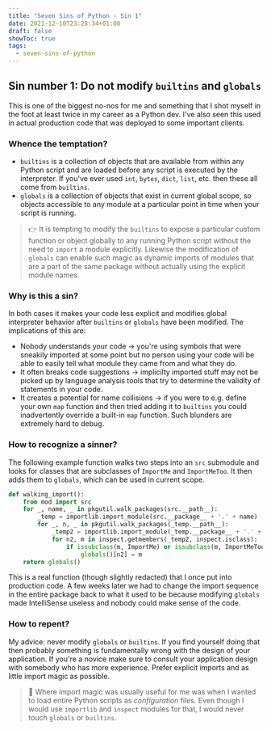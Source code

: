 ```yaml
---
title: "Seven Sins of Python - Sin 1"
date: 2021-12-10T23:28:34+01:00
draft: false
showToc: true
tags:
  - seven-sins-of-python
---
```


## Sin number 1: Do not modify `builtins` and `globals`

This is one of the biggest no-nos for me and something that I shot myself in the foot at least twice in my career as a Python dev. I've also seen this used in actual production code that was deployed to some important clients.

### Whence the temptation?

- `builtins` is a collection of objects that are available from within any Python script and are loaded before any script is executed by the interpreter. If you've ever used `int`, `bytes`, `dict`, `list`, etc. then these all come from `builtins`.
- `globals` is a collection of objects that exist in current global scope, so objects accessible to any module at a particular point in time when your script is running.

> 👉 It is tempting to modify the `builtins` to expose a particular custom function or object globally to any running Python script without the need to `import` a module explicitly. Likewise the modification of `globals` can enable such magic as dynamic imports of modules that are a part of the same package without actually using the explicit module names.

### Why is this a sin?

In both cases it makes your code less explicit and modifies global interpreter behavior after `builtins` or `globals` have been modified. The implications of this are:

- Nobody understands your code -> you're using symbols that were sneakily imported at some point but no person using your code will be able to easily tell what module they came from and what they do.
- It often breaks code suggestions -> implicilty imported stuff may not be picked up by language analysis tools that try to determine the validity of statements in your code.
- It creates a potential for name collisions -> if you were to e.g. define your own `map` function and then tried adding it to `builtins` you could inadvertently override a built-in `map` function. Such blunders are extremely hard to debug.

### How to recognize a sinner?

The following example function walks two steps into an `src` submodule and looks for classes that are subclasses of `ImportMe` and `ImportMeToo`. It then adds them to `globals`, which can be used in current scope.

```python
def walking_import():
    from mod import src
    for _, name, _ in pkgutil.walk_packages(src.__path__):
        _temp = importlib.import_module(src.__package__ + '.' + name)
        for _, n, _ in pkgutil.walk_packages(_temp.__path__):
            _temp2 = importlib.import_module(_temp.__package__ + '.' + n)
            for n2, m in inspect.getmembers(_temp2, inspect.isclass):
                if issubclass(m, ImportMe) or issubclass(m, ImportMeToo):
                    globals()[n2] = m
    return globals()
```

This is a real function (though slightly redacted) that I once put into production code. A few weeks later we had to change the import sequence in the entire package back to what it used to be because modifying `globals` made IntelliSense useless and nobody could make sense of the code.

### How to repent?

My advice: never modify `globals` or `builtins`. If you find yourself doing that then probably something is fundamentally wrong with the design of your application. If you're a novice make sure to consult your application design with somebody who has more experience. Prefer explicit imports and as little import magic as possible.

> 👀 Where import magic was usually useful for me was when I wanted to load entire Python scripts as _configuration_ files. Even though I would use `importlib` and `inspect` modules for that, I would never touch `globals` or `builtins`.
